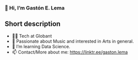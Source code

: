 ### 👋 Hi, I’m Gastón E. Lema

## Short description
- 👨‍💻 Tech at Globant
- 🎵 Passionate about Music and interested in Arts in general.
- 🌱 I’m learning Data Science.
- 📫 Contact/More about me: https://linktr.ee/gaston.lema
